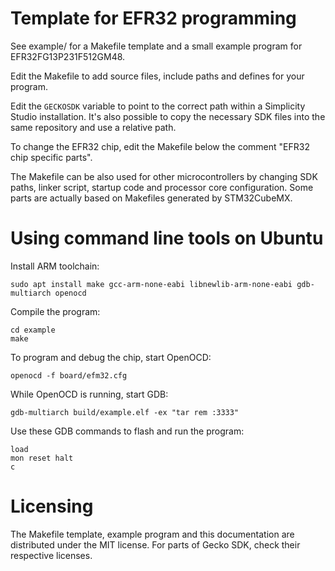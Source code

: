 # Template for EFR32 programming

See example/ for a Makefile template and a small example program
for EFR32FG13P231F512GM48.

Edit the Makefile to add source files, include paths and defines
for your program.

Edit the `GECKOSDK` variable to point to the correct path within
a Simplicity Studio installation. It's also possible to copy the
necessary SDK files into the same repository and use a relative path.

To change the EFR32 chip, edit the Makefile below the comment
"EFR32 chip specific parts".

The Makefile can be also used for other microcontrollers by changing
SDK paths, linker script, startup code and processor core configuration.
Some parts are actually based on Makefiles generated by STM32CubeMX.


# Using command line tools on Ubuntu

Install ARM toolchain:

    sudo apt install make gcc-arm-none-eabi libnewlib-arm-none-eabi gdb-multiarch openocd

Compile the program:

    cd example
    make

To program and debug the chip, start OpenOCD:

    openocd -f board/efm32.cfg

While OpenOCD is running, start GDB:

    gdb-multiarch build/example.elf -ex "tar rem :3333"

Use these GDB commands to flash and run the program:

    load
    mon reset halt
    c


# Licensing

The Makefile template, example program and this documentation
are distributed under the MIT license.
For parts of Gecko SDK, check their respective licenses.
